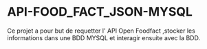 # API-FOOD_FACT_JSON-MYSQL
Ce projet a pour but de requetter l' API  Open Foodfact ,stocker les informations dans une BDD MYSQL et interagir ensuite avec la BDD.
